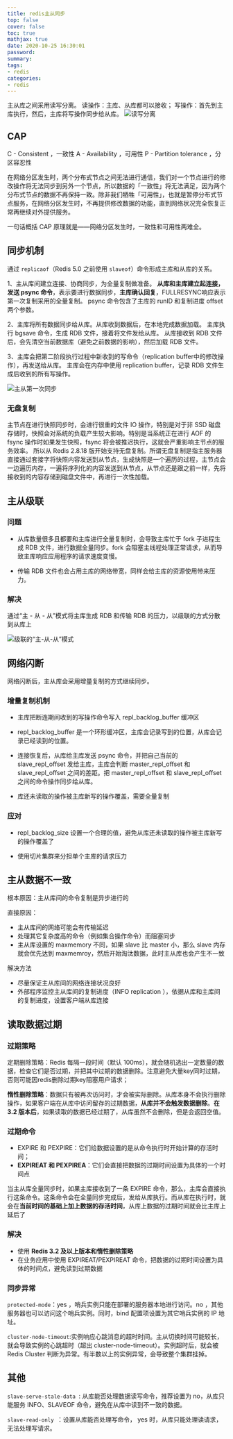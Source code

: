 ```yaml
---
title: redis主从同步
top: false
cover: false
toc: true
mathjax: true
date: 2020-10-25 16:30:01
password:
summary:
tags:
- redis
categories:
- redis
---
```


主从库之间采用读写分离。
读操作：主库、从库都可以接收；
写操作：首先到主库执行，然后，主库将写操作同步给从库。
![读写分离](duxiefenli.jpg)

## CAP

C - Consistent ，一致性
A - Availability ，可用性
P - Partition tolerance ，分区容忍性

在网络分区发生时，两个分布式节点之间无法进行通信，我们对一个节点进行的修改操作将无法同步到另外一个节点，所以数据的「一致性」将无法满足，因为两个分布式节点的数据不再保持一致。除非我们牺牲「可用性」，也就是暂停分布式节点服务，在网络分区发生时，不再提供修改数据的功能，直到网络状况完全恢复正常再继续对外提供服务。

一句话概括 CAP 原理就是——网络分区发生时，一致性和可用性两难全。

## 同步机制

通过 `replicaof`（Redis 5.0 之前使用 `slaveof`）命令形成主库和从库的关系。

1、主从库间建立连接、协商同步，为全量复制做准备。
**从库和主库建立起连接，发送 psync 命令**，表示要进行数据同步，**主库确认回复**，FULLRESYNC响应表示第一次复制采用的全量复制。
psync 命令包含了主库的 runID 和复制进度 offset 两个参数。

2、主库将所有数据同步给从库。从库收到数据后，在本地完成数据加载。
主库执行 bgsave 命令，生成 RDB 文件，接着将文件发给从库。
从库接收到 RDB 文件后，会先清空当前数据库（避免之前数据的影响），然后加载 RDB 文件。

3、主库会把第二阶段执行过程中新收到的写命令（replication buffer中的修改操作），再发送给从库。
主库会在内存中使用 replication buffer，记录 RDB 文件生成后收到的所有写操作。

![主从第一次同步](zhucongtongbu.jpg)

### 无盘复制

主节点在进行快照同步时，会进行很重的文件 IO 操作，特别是对于非 SSD 磁盘存储时，快照会对系统的负载产生较大影响。特别是当系统正在进行 AOF 的 fsync 操作时如果发生快照，fsync 将会被推迟执行，这就会严重影响主节点的服务效率。
所以从 Redis 2.8.18 版开始支持无盘复制。所谓无盘复制是指主服务器直接通过套接字将快照内容发送到从节点，生成快照是一个遍历的过程，主节点会一边遍历内存，一遍将序列化的内容发送到从节点，从节点还是跟之前一样，先将接收到的内容存储到磁盘文件中，再进行一次性加载。

## 主从级联

### 问题

- 从库数量很多且都要和主库进行全量复制时，会导致主库忙于 fork 子进程生成 RDB 文件，进行数据全量同步。fork 会阻塞主线程处理正常请求，从而导致主库响应应用程序的请求速度变慢。

- 传输 RDB 文件也会占用主库的网络带宽，同样会给主库的资源使用带来压力。

### 解决

通过“主 - 从 - 从”模式将主库生成 RDB 和传输 RDB 的压力，以级联的方式分散到从库上

![级联的“主-从-从”模式](master_slave_slave.jpg)



## 网络闪断

网络闪断后，主从库会采用增量复制的方式继续同步。

### 增量复制机制

- 主库把断连期间收到的写操作命令写入 repl_backlog_buffer 缓冲区

- repl_backlog_buffer 是一个环形缓冲区，主库会记录写到的位置，从库会记录已经读到的位置。
- 连接恢复后，从库给主库发送 psync 命令，并把自己当前的 slave_repl_offset 发给主库，主库会判断 master_repl_offset 和 slave_repl_offset 之间的差距。把 master_repl_offset 和 slave_repl_offset 之间的命令操作同步给从库。
- 库还未读取的操作被主库新写的操作覆盖，需要全量复制

### 应对

- repl_backlog_size 设置一个合理的值，避免从库还未读取的操作被主库新写的操作覆盖了

- 使用切片集群来分担单个主库的请求压力

## 主从数据不一致

根本原因：主从库间的命令复制是异步进行的

直接原因：

- 主从库间的网络可能会有传输延迟
- 处理其它复杂度高的命令（例如集合操作命令）而阻塞同步
- 主从库设置的 maxmemory 不同，如果 slave 比 master 小，那么 slave 内存就会优先达到 maxmemroy，然后开始淘汰数据，此时主从库也会产生不一致

解决方法

- 尽量保证主从库间的网络连接状况良好
- 外部程序监控主从库间的复制进度（INFO replication ），依据从库和主库间的复制进度，设置客户端从库连接

## 读取数据过期

### 过期策略

定期删除策略：Redis 每隔一段时间（默认 100ms），就会随机选出一定数量的数据，检查它们是否过期，并把其中过期的数据删除。注意避免大量key同时过期，否则可能因redis删除过期key阻塞用户请求；

**惰性删除策略**：数据只有被再次访问时，才会被实际删除。从库本身不会执行删除操作，如果客户端在从库中访问留存的过期数据，**从库并不会触发数据删除**。**在 3.2 版本后**，如果读取的数据已经过期了，从库虽然不会删除，但是会返回空值。

### 过期命令

- EXPIRE 和 PEXPIRE：它们给数据设置的是从命令执行时开始计算的存活时间；
- **EXPIREAT 和 PEXPIREA**：它们会直接把数据的过期时间设置为具体的一个时间点

当主从库全量同步时，如果主库接收到了一条 EXPIRE 命令，那么，主库会直接执行这条命令。这条命令会在全量同步完成后，发给从库执行。而从库在执行时，就会在**当前时间的基础上加上数据的存活时间**，从库上数据的过期时间就会比主库上延后了

### 解决

- 使用 **Redis 3.2 及以上版本和惰性删除策略**
- 在业务应用中使用 EXPIREAT/PEXPIREAT 命令，把数据的过期时间设置为具体的时间点，避免读到过期数据

### 同步异常

`protected-mode`：yes ，哨兵实例只能在部署的服务器本地进行访问。no ，其他服务器也可以访问这个哨兵实例。同时，bind 配置项设置为其它哨兵实例的 IP 地址。

`cluster-node-timeout`:实例响应心跳消息的超时时间。主从切换时间可能较长，就会导致实例的心跳超时（超出 cluster-node-timeout）。实例超时后，就会被 Redis Cluster 判断为异常。有半数以上的实例异常，会导致整个集群挂掉。

## 其他

`slave-serve-stale-data `: 从库能否处理数据读写命令，推荐设置为 no，从库只能服务 INFO、SLAVEOF 命令，避免在从库中读到不一致的数据。

`slave-read-only `：设置从库能否处理写命令， yes 时，从库只能处理读请求，无法处理写请求。

